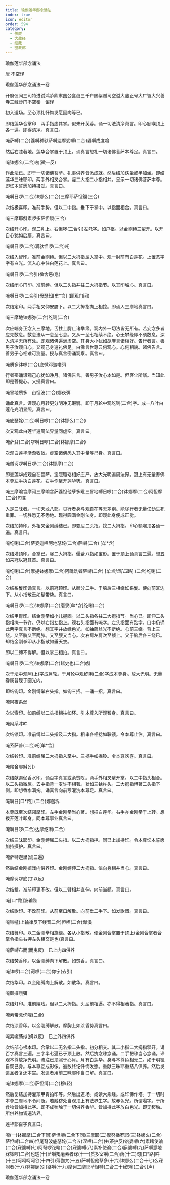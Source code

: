 ```yaml
---
title: 瑜伽莲华部念诵法
index: true
icon: editor
order: 594
category:
  - 佛藏
  - 大藏经
  - 经藏
  - 密教部
---
```


  瑜伽莲华部念诵法  

唐 不空译  

瑜伽莲华部念诵法一卷  

开府仪同三司特进试鸿胪卿肃国公食邑三千户赐紫赠司空谥大鉴正号大广智大兴善寺三藏沙门不空奉　诏译  

初入道场。至心顶礼忏悔发愿回向等已。  

即结莲华合掌印　两手指虚其掌。似未开芙蓉。诵一切法清净真言。印心额喉顶上各一遍。即得清净。真言曰。  

唵萨嚩(二合)婆嚩秫驮萨嚩达摩娑嚩(二合)婆嚩戍度唅  

然后右膝著地。莲华合掌置于顶上。诵真言想礼一切诸佛菩萨本尊足。真言曰。  

唵钵娜么(二合)勿(微一反)  

作此法已。即于一切诸佛菩萨。礼事供养皆悉成就。然后结加趺坐或半加坐。即结莲华三昧耶印。两手外相叉合掌。竖二大指二小指相并。呈示一切诸佛菩萨本尊。即忆本誓愿加持摄受。真言曰。  

唵嚩日啰(二合)钵娜么(二合)三摩耶萨怛鑁(三合)  

次结极喜印。准前手势。但以二中指。垂下于掌中。以指面相合。真言曰。  

唵三摩耶斛素啰多萨怛鑁(三合)  

次结开心印。观二乳上。右怛啰(二合引)左吒字。如户枢。以金刚缚三掣开。以开自心犹如启扇。真言曰。  

唵嚩日啰(二合)满驮怛啰(二合)吒  

次结入智印。准前金刚缚。但以二大拇指屈入掌中。观一肘前有白莲花。上置恶字字有白光。流入心中住白莲花上。真言曰。  

唵嚩日啰(二合引)微舍恶(急)  

次结闭心门印。准前缚。但以二头指并拄二大拇指节。以其印触心。真言曰。  

唵嚩日啰(二合引)母瑟知[牟*含] (即观门闭)  

次结定印。两手相叉仰安脐下。以二大拇指向上相捻。即诵入三摩地真言曰。  

唵三摩地钵娜弥(二合)纥唎(二合)  

次应端身正念入三摩地。舌拄上腭止诸攀缘。观内外一切法皆无所有。若妄念多者应先数息。数息法从一息至七息。又从一至七相续不绝。心无攀缘即不须数息。深入清净无所有处。即观诸佛遍满虚空。其身大小犹如胡麻具诸相好。告行者言。善男子汝观自心。又观己身遍礼佛足。白佛言世尊云何观心。心何相貌。诸佛告言。善男子心相难可测量。授与真言密诵观察。真言曰。  

唵质多钵啰(二合)底微邓迦噜弭  

行者密诵谛观己心犹如净月。诸佛告言。善男子汝心本如是。但客尘所翳。当知此即是菩提心。又授真言曰。  

唵冒地质多　亩怛波(二合)娜夜弭  

诵此真言。谛观心月转更分明净无瑕翳。即于月轮中观纥唎(二合)字。成一八叶白莲花光明显照。真言曰。  

唵底瑟姹(二合)嚩日啰(二合)钵娜么(二合)  

次又观此白莲华遍周法界量同虚空。真言曰。  

唵萨癹(二合)啰嚩日啰(二合)钵娜摩(二合)  

次观白莲华渐渐收敛。虚空诸佛悉入其中量等己身。真言曰。  

唵僧诃啰嚩日啰(二合)钵娜摩(二合)  

即变莲华成观自在菩萨。宝冠璎珞相好庄严。放大光明遍周法界。冠上有无量寿佛本尊左手执白莲花。右手作擘开莲华势。真言曰。  

唵三摩喻含摩诃三摩喻含萨婆怛他孽多毗三冒地嚩日啰(二合)钵娜摩(二合)阿怛摩(二合)句含  

入是三昧者。一切天龙八部。见行者身与观自在等无差别。能除行者无量亿劫生死重罪。一切胜愿无不悉地。现得圆满金刚法身。即观此身便成正觉。  

次结加持印。外相叉金刚缚结已。即变屈二头指。捻二大拇指。印心额喉顶各诵一遍。真言曰。  

唵纥唎(二合)萨婆迦哩阿地瑟姹(二合)萨嚩(二合) [牟*含]  

次结灌顶印。合掌已。竖二大拇指。偃蹙八指如宝形。置于顶上诵真言三遍。想五如来冠以冠其首。真言曰。  

唵纥唎(二合)摩抳钵娜摩(二合)阿毗诜者萨嚩(二合) [牟*含]怛[口*路] (二合)纥唎(二合)  

次结系鬘印诵真言。以前冠顶印。从额分二手。于脑后三相绕如系鬘。便向前耳边下。从小指散垂如鬘带势。真言曰。  

唵嚩日啰(二合)钵娜摩(二合)磨隶[牟*含]纥唎(二合)  

次结甲胄印。结金刚拳如小儿握固。以二头指各拄二大拇指节。当心已。即伸二头指相掩一节许。仍以右指左指上。观右头指面有唵字。左头指面有跕字。口中仍诵此两字真言不断绝。想其字并放绿色光。如抽藕丝光不断绝。心前三绕。背上三绕。又至脐又至两膝。又至腰又当心。次右肩左肩次至额上。又于脑后各三绕已。却结金刚拳印从小指散如垂天衣。  

即以二缚不得解。但以掌三相拍。真言曰。  

唵嚩日啰(二合)钵娜摩(二合)睹史也(二合)斛  

次于坛中观阿(上)字成月轮。于月轮中观纥唎(二合)字成本尊身。放大光明。无量眷属普现于圆光内。  

即结钩印。金刚缚举右头指。如钩三招。一诵一招。真言曰。  

唵阿夜系弱  

次以索印。如前缚以二头指相拄如环。引本尊入所观智身。真言曰。  

唵阿系吽吽  

次结锁印。准前缚以二头指及二大指。相串各相捻如联锁。令本尊止住。真言曰。  

唵系萨普(二合)吒[牟*含]  

次结铃印。准前缚屈二大拇指入掌中。三撼手如摇铃。令本尊欢喜。真言曰。  

唵尾舍耶斛(引)  

次结献遏伽香水印。诵百字真言或余赞叹。两手外相叉擘开掌。以二中指头相合。以二头指微屈。去中指背一麦许不相著。状如三钴杵头。二大拇指博著二头指下侧。即想香水满掬。诵真言向前写灌洗本尊足。真言曰。  

唵嚩日[口*路] (二合)娜迦坼  

本尊既至次结羯摩印。左手金刚拳当心著。想把白莲华。右手亦金刚拳于上转。想拨开莲叶即身。同本尊事业真言曰。  

唵嚩日啰(二合)达摩纥唎(二合)  

次结三昧耶印。金刚缚屈二头指。以二大拇指押。同已上加持印。令本尊忆本誓愿加持摄护。真言曰。  

唵萨嚩迦里(诵三遍)  

然后结金刚嬉戏内供养印。金刚缚伸二大拇指。偃向身相并当心。真言曰。  

唵摩诃啰底(丁以反)  

次结鬘。准前印更不改。但以二臂相并直伸。向前当额。真言曰。  

唵[口*路]波输陛  

次结歌印。不改前印。从前至口解散。向前垂二手下。如发歌音。真言曰。  

唵秫嚧(上输律反下缕音二合)怛啰(二合)燥溪  

次结舞印。以二金刚拳相旋绕。各从小指散。便金刚合掌置于顶上(金刚合掌者合掌令指头右押左头相交是也)真言曰。  

唵萨嚩布而(而曳反)　已上内四供养  

次结焚香印。以金刚缚向下解散。如焚香。真言曰。  

唵钵啰(二合)诃啰(二合)你宁(去引)  

次结华印。以金刚缚向上解散。如散华。真言曰。  

唵颇攞誐弭  

次结灯印。准前嬉戏。但以二大拇指。头屈前相逼。亦不得相著指。真言曰。  

唵素帝惹仡哩(二合)  

次结涂香印。以金刚缚解散。摩胸上如涂香势真言曰。  

唵素巘荡拟(妍以反)　已上外四供养  

次结部心根本印。合掌以二无名指二头指。初分相交。其二小指二大拇指擘开。诵百字真言三遍。三字半七遍已于顶上散。然后执念珠念诵。二手把珠当心念诵。谛观本尊放净光明。流注已顶照于心月。月有白莲华。身与本尊色相无二。如于明镜自观己身。与本尊互成影像。遍数终讫忏悔发愿。重献三昧耶重结八供养。然后发遣圣者复还本宫。发遣者用前三昧耶印当口解。真言曰。  

唵钵娜摩(二合)萨怛缚(二合)穆(轻)  

然后复结加持灌顶甲胄拍印等。然后出道场。或读大乘经。或印佛作塔。于一切时本尊三摩地不令间断。若触秽处当观顶上有法界生字。放赤色光。所谓嚂字。于所食物皆加持此字。即不成秽触于一切供养香华。皆加持此字放白色光。即无秽触。所供养物皆遍法界。  

莲华部百字真言曰。  

唵(一)钵娜摩(二合下同)萨怛嚩(二合下同)三摩耶(二)摩努播罗耶(三)钵娜么(二合)萨怛嚩(二合四)怛尾弩波底瑟姹(二合五)涅哩(二合)住(茶护反)铭婆嚩(六)素睹使谕(二合)寐婆嚩(七)阿弩啰讫睹(二合)寐婆嚩(八)素补使谕(二合)寐婆嚩(九)萨嚩悉地寐钵啰(二合)也瑳(十)萨嚩羯磨素者寐(十一)质多室唎(二合)药(十二)句[口*路]吽(十三)呵呵呵呵谷(十四引)薄伽梵(十五)萨嚩怛他孽多(十六)钵娜么(二合十七)么寐闷者(十八)钵娜寐(引)婆嚩(十九)摩诃三摩耶萨怛嚩(二合二十)纥唎(二合引声)  

瑜伽莲华部念诵法一卷  

